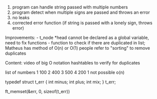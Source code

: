 1. program can handle string passed with multiple numbers
2. program detect when multiple signs are passed and throws an error
3. no leaks 
4. corrected error function (if string is passed with a lonely sign, throws error)

Improvements:
	- t_node *head cannot be declared as a global variable, need to fix functions
	- function to check if there are duplicated in list; Matheus has method of O(n) or O(1)
		people refer to "sorting" to remove duplicates

Content:
	video of big O notation
	hashtables to verify for duplicates



list of numbers
1 100
2 400
3 500
4 200
1 not possible
o(n)

typedef struct t_err {
	int minus;
	int plus;
	int mix;
} t_err;

ft_memset(&err, 0, sizeof(t_err))